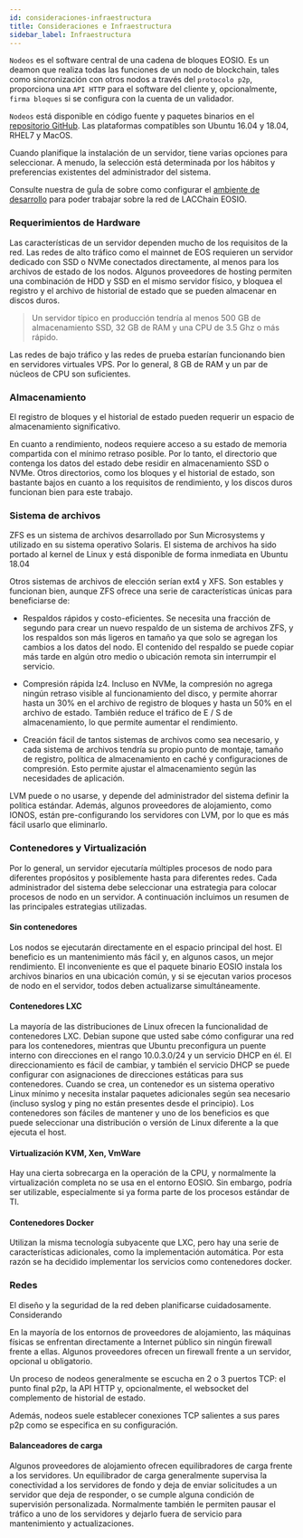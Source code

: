 ```yaml
---
id: consideraciones-infraestructura
title: Consideraciones e Infraestructura
sidebar_label: Infraestructura
---
```


`Nodeos` es el software central de una cadena de bloques EOSIO. Es un deamon que realiza todas las funciones de un nodo de blockchain, tales como sincronización con otros nodos a través del `protocolo p2p`, proporciona una `API HTTP` para el software del cliente y, opcionalmente, `firma bloques` si se configura con la cuenta de un validador.

`Nodeos` está disponible en código fuente y paquetes binarios en el [repositorio GitHub](https://github.com/EOSIO/eos/releases).  Las plataformas compatibles son Ubuntu 16.04 y 18.04, RHEL7 y MacOS. 

Cuando planifique la instalación de un servidor, tiene varias opciones para seleccionar. A menudo, la selección está determinada por los hábitos y preferencias existentes del administrador del sistema.

Consulte nuestra de guÍa de sobre como configurar el [ambiente de desarrollo](../guias/ambiente-desarrollo) para poder trabajar sobre la red de LACChain EOSIO.

### Requerimientos de Hardware

Las características de un servidor dependen mucho de los requisitos de la red. Las redes de alto tráfico como el mainnet de EOS requieren un servidor dedicado con SSD o NVMe conectados directamente, al menos para los archivos de estado de los nodos. Algunos proveedores de hosting permiten una combinación de HDD y SSD en el mismo servidor físico, y bloquea el registro y el archivo de historial de estado que se pueden almacenar en discos duros. 

> Un servidor típico en producción tendría al menos 500 GB de almacenamiento SSD, 32 GB de RAM y una CPU de 3.5 Ghz o más rápido.

Las redes de bajo tráfico y las redes de prueba estarían funcionando bien en servidores virtuales VPS. Por lo general, 8 GB de RAM y un par de núcleos de CPU son suficientes. 


### Almacenamiento

El registro de bloques y el historial de estado pueden requerir un espacio de almacenamiento significativo.

En cuanto a rendimiento, nodeos requiere acceso a su estado de memoria compartida con el mínimo retraso posible. Por lo tanto, el directorio que contenga los datos del estado debe residir en almacenamiento SSD o NVMe. Otros directorios, como los bloques y el historial de estado, son bastante bajos en cuanto a los requisitos de rendimiento, y los discos duros funcionan bien para este trabajo. 

### Sistema de archivos

ZFS es un sistema de archivos desarrollado por Sun Microsystems y utilizado en su sistema operativo Solaris. El sistema de archivos ha sido portado al kernel de Linux y está disponible de forma inmediata en Ubuntu 18.04

Otros sistemas de archivos de elección serían ext4 y XFS. Son estables y funcionan bien, aunque ZFS ofrece una serie de características únicas para beneficiarse de:

- Respaldos rápidos y costo-eficientes. Se necesita una fracción de segundo para crear un nuevo respaldo de un sistema de archivos ZFS, y los respaldos son más ligeros en tamaño ya que solo se agregan los cambios a los datos del nodo. El contenido del respaldo se puede copiar más tarde en algún otro medio o ubicación remota sin interrumpir el servicio.

 - Compresión rápida lz4. Incluso en NVMe, la compresión no agrega ningún retraso visible al funcionamiento del disco, y permite ahorrar hasta un 30% en el archivo de registro de bloques y hasta un 50% en el archivo de estado. También reduce el tráfico de E / S de almacenamiento, lo que permite aumentar el rendimiento.

 - Creación fácil de tantos sistemas de archivos como sea necesario, y cada sistema de archivos tendría su propio punto de montaje, tamaño de registro, política de almacenamiento en caché y configuraciones de compresión. Esto permite ajustar el almacenamiento según las necesidades de aplicación.

LVM puede o no usarse, y depende del administrador del sistema definir la política estándar. Además, algunos proveedores de alojamiento, como IONOS, están pre-configurando los servidores con LVM, por lo que es más fácil usarlo que eliminarlo.


### Contenedores y Virtualización
Por lo general, un servidor ejecutaría múltiples procesos de nodo para diferentes propósitos y posiblemente hasta para diferentes redes. Cada administrador del sistema debe seleccionar una estrategia para colocar procesos de nodo en un servidor. A continuación incluimos un resumen de las principales estrategias utilizadas.

#### Sin contenedores
Los nodos se ejecutarán directamente en el espacio principal del host. El beneficio es un mantenimiento más fácil y, en algunos casos, un mejor rendimiento. El inconveniente es que el paquete binario EOSIO instala los archivos binarios en una ubicación común, y si se ejecutan varios procesos de nodo en el servidor, todos deben actualizarse simultáneamente.

#### Contenedores LXC
La mayoría de las distribuciones de Linux ofrecen la funcionalidad de contenedores LXC. Debian supone que usted sabe cómo configurar una red para los contenedores, mientras que Ubuntu preconfigura un puente interno con direcciones en el rango 10.0.3.0/24 y un servicio DHCP en él. El direccionamiento es fácil de cambiar, y también el servicio DHCP se puede configurar con asignaciones de direcciones estáticas para sus contenedores. Cuando se crea, un contenedor es un sistema operativo Linux mínimo y necesita instalar paquetes adicionales según sea necesario (incluso syslog y ping no están presentes desde el principio). Los contenedores son fáciles de mantener y uno de los beneficios es que puede seleccionar una distribución o versión de Linux diferente a la que ejecuta el host.

#### Virtualización KVM, Xen, VmWare
Hay una cierta sobrecarga en la operación de la CPU, y normalmente la virtualización completa no se usa en el entorno EOSIO. Sin embargo, podría ser utilizable, especialmente si ya forma parte de los procesos estándar de TI.

#### Contenedores Docker 
Utilizan la misma tecnología subyacente que LXC, pero hay una serie de características adicionales, como la implementación automática. Por esta razón se ha decidido implementar los servicios como contenedores docker.

### Redes
El diseño y la seguridad de la red deben planificarse cuidadosamente. Considerando 

En la mayoría de los entornos de proveedores de alojamiento, las máquinas físicas se enfrentan directamente a Internet público sin ningún firewall frente a ellas. Algunos proveedores ofrecen un firewall frente a un servidor, opcional u obligatorio.

Un proceso de nodeos generalmente se escucha en 2 o 3 puertos TCP: el punto final p2p, la API HTTP y, opcionalmente, el websocket del complemento de historial de estado.

Además, nodeos suele establecer conexiones TCP salientes a sus pares p2p como se especifica en su configuración.


#### Balanceadores de carga
Algunos proveedores de alojamiento ofrecen equilibradores de carga frente a los servidores. Un equilibrador de carga generalmente supervisa la conectividad a los servidores de fondo y deja de enviar solicitudes a un servidor que deja de responder, o se cumple alguna condición de supervisión personalizada. Normalmente también le permiten pausar el tráfico a uno de los servidores y dejarlo fuera de servicio para mantenimiento y actualizaciones. 
